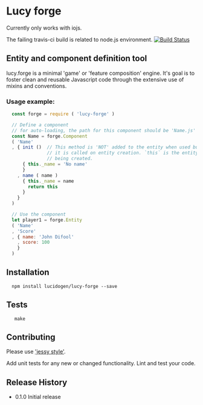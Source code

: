 # Lucy forge  

Currently only works with iojs.

The failing travis-ci build is related to node.js environment. [![Build Status](https://travis-ci.org/lucidogen/lucy-forge.svg)](https://travis-ci.org/lucidogen/lucy-forge)

## Entity and component definition tool

lucy.forge is a minimal 'game' or 'feature composition' engine. It's goal is to
foster clean and reusable Javascript code through the extensive use of mixins
and conventions.

### Usage example:

```js
  const forge = require ( 'lucy-forge' )

  // Define a component
  // for auto-loading, the path for this component should be 'Name.js'
  const Name = forge.Component
  ( 'Name'
  , { init ()  // This method is 'NOT' added to the entity when used but
               // it is called on entity creation. `this` is the entity
               // being created.
      { this._name = 'No name'
      }
    , name ( name )
      { this._name = name
        return this
      }
    }
  )

  // Use the component
  let player1 = forge.Entity
  ( 'Name'
  , 'Score'
  , { name: 'John Difool'
    , score: 100
    }
  )
```

## Installation

```shell
  npm install lucidogen/lucy-forge --save
```

## Tests

```shell
   make
```

## Contributing

Please use ['jessy style'](http://github.com/lucidogen/jessy).

Add unit tests for any new or changed functionality. Lint and test your code.

## Release History

* 0.1.0 Initial release
